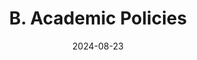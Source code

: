 ---
slug: /pages/vi-policies-for-middlebury-institute-online/vi-b-academic-policies
title: B. Academic Policies
date: 2024-08-23
---